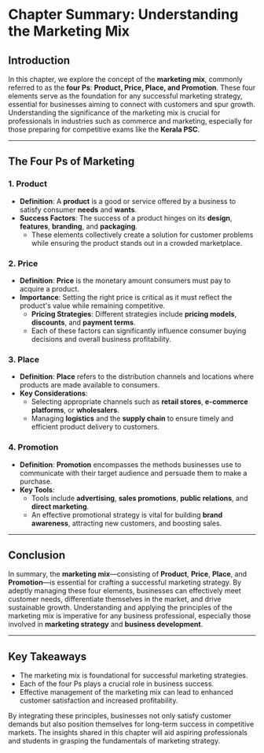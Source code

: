 # Chapter Summary: Understanding the Marketing Mix

## Introduction
In this chapter, we explore the concept of the **marketing mix**, commonly referred to as the **four Ps**: **Product, Price, Place, and Promotion**. These four elements serve as the foundation for any successful marketing strategy, essential for businesses aiming to connect with customers and spur growth. Understanding the significance of the marketing mix is crucial for professionals in industries such as commerce and marketing, especially for those preparing for competitive exams like the **Kerala PSC**.

---

## The Four Ps of Marketing

### 1. Product
- **Definition**: A **product** is a good or service offered by a business to satisfy consumer **needs** and **wants**.
- **Success Factors**: The success of a product hinges on its **design**, **features**, **branding**, and **packaging**.
  - These elements collectively create a solution for customer problems while ensuring the product stands out in a crowded marketplace.

### 2. Price
- **Definition**: **Price** is the monetary amount consumers must pay to acquire a product.
- **Importance**: Setting the right price is critical as it must reflect the product's value while remaining competitive.
  - **Pricing Strategies**: Different strategies include **pricing models**, **discounts**, and **payment terms**.
  - Each of these factors can significantly influence consumer buying decisions and overall business profitability.

### 3. Place
- **Definition**: **Place** refers to the distribution channels and locations where products are made available to consumers.
- **Key Considerations**:
  - Selecting appropriate channels such as **retail stores**, **e-commerce platforms**, or **wholesalers**.
  - Managing **logistics** and the **supply chain** to ensure timely and efficient product delivery to customers.

### 4. Promotion
- **Definition**: **Promotion** encompasses the methods businesses use to communicate with their target audience and persuade them to make a purchase.
- **Key Tools**:
  - Tools include **advertising**, **sales promotions**, **public relations**, and **direct marketing**.
  - An effective promotional strategy is vital for building **brand awareness**, attracting new customers, and boosting sales.

---

## Conclusion
In summary, the **marketing mix**—consisting of **Product**, **Price**, **Place**, and **Promotion**—is essential for crafting a successful marketing strategy. By adeptly managing these four elements, businesses can effectively meet customer needs, differentiate themselves in the market, and drive sustainable growth. Understanding and applying the principles of the marketing mix is imperative for any business professional, especially those involved in **marketing strategy** and **business development**.

---

## Key Takeaways
- The marketing mix is foundational for successful marketing strategies.
- Each of the four Ps plays a crucial role in business success.
- Effective management of the marketing mix can lead to enhanced customer satisfaction and increased profitability.

By integrating these principles, businesses not only satisfy customer demands but also position themselves for long-term success in competitive markets. The insights shared in this chapter will aid aspiring professionals and students in grasping the fundamentals of marketing strategy.